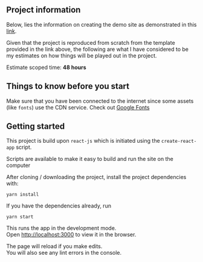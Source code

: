 ## Project information

Below, lies the information on creating the demo site as demonstrated in 
this [link](https://www.figma.com/file/ULO7triZT4KKl4IuFzSw1p/Ujamaa?node-id=36%3A0).

Given that the project is reproduced from scratch from the template provided in the link above, the 
following are what I have considered to be my estimates on how things will be played out in the project.

Estimate scoped time: **48 hours**

## Things to know before you start

Make sure that you have been connected to the internet since some assets (like `fonts`) use the CDN service.
Check out [Google Fonts](https://fonts.google.com)

## Getting started

This project is build upon `react-js` which is initiated using the `create-react-app` script.

Scripts are available to make it easy to build and run the site on the computer

After cloning / downloading the project, install the project dependencies with:

```shell script
yarn install
```

If you have the dependencies already, run


```shell script
yarn start
```

This runs the app in the development mode.<br />
Open [http://localhost:3000](http://localhost:3000) to view it in the browser.

The page will reload if you make edits.<br />
You will also see any lint errors in the console.
